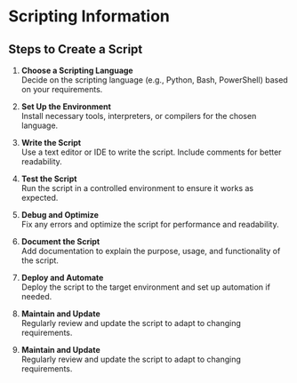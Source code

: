 # Scripting Information

## Steps to Create a Script

1. **Choose a Scripting Language**  
    Decide on the scripting language (e.g., Python, Bash, PowerShell) based on your requirements.

2. **Set Up the Environment**  
    Install necessary tools, interpreters, or compilers for the chosen language.

3. **Write the Script**  
    Use a text editor or IDE to write the script. Include comments for better readability.

4. **Test the Script**  
    Run the script in a controlled environment to ensure it works as expected.

5. **Debug and Optimize**  
    Fix any errors and optimize the script for performance and readability.

6. **Document the Script**  
    Add documentation to explain the purpose, usage, and functionality of the script.

7. **Deploy and Automate**  
    Deploy the script to the target environment and set up automation if needed.

8. **Maintain and Update**  
    Regularly review and update the script to adapt to changing requirements.

9. **Maintain and Update**  
    Regularly review and update the script to adapt to changing requirements.